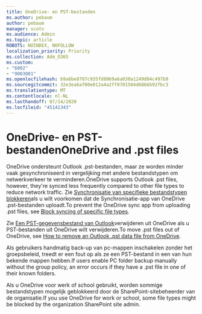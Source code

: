 ```yaml
---
title: OneDrive- en PST-bestanden
ms.author: pebaum
author: pebaum
manager: scotv
ms.audience: Admin
ms.topic: article
ROBOTS: NOINDEX, NOFOLLOW
localization_priority: Priority
ms.collection: Adm_O365
ms.custom:
- "6002"
- "9003081"
ms.openlocfilehash: b9a6be8707c935fd8069a6a030a1249d04c497b9
ms.sourcegitcommit: 32e3ea6af00e012a4a2ff0701584d6866b92fbc3
ms.translationtype: MT
ms.contentlocale: nl-NL
ms.lasthandoff: 07/14/2020
ms.locfileid: "45141343"
---
```

# <a name="onedrive-and-pst-files"></a><span data-ttu-id="7a569-102">OneDrive- en PST-bestanden</span><span class="sxs-lookup"><span data-stu-id="7a569-102">OneDrive and .pst files</span></span> 

<span data-ttu-id="7a569-103">OneDrive ondersteunt Outlook .pst-bestanden, maar ze worden minder vaak gesynchroniseerd in vergelijking met andere bestandstypen om netwerkverkeer te verminderen.</span><span class="sxs-lookup"><span data-stu-id="7a569-103">OneDrive supports Outlook .pst files, however, they're synced less frequently compared to other file types to reduce network traffic.</span></span> <span data-ttu-id="7a569-104">Zie [Synchronisatie van specifieke bestandstypen blokkeren](https://docs.microsoft.com/onedrive/block-file-types)als u wilt voorkomen dat de Synchronisatie-app van OneDrive .pst-bestanden uploadt.</span><span class="sxs-lookup"><span data-stu-id="7a569-104">To prevent the OneDrive sync app from uploading .pst files, see [Block syncing of specific file types](https://docs.microsoft.com/onedrive/block-file-types).</span></span> 

<span data-ttu-id="7a569-105">Zie [Een PST-gegevensbestand van Outlook](https://support.microsoft.com/office/how-to-remove-an-outlook-pst-data-file-from-onedrive-b6b9e522-59bd-40f7-949f-168d0aa9b38e)verwijderen uit OneDrive als u PST-bestanden uit OneDrive wilt verwijderen.</span><span class="sxs-lookup"><span data-stu-id="7a569-105">To move .pst files out of OneDrive, see [How to remove an Outlook .pst data file from OneDrive](https://support.microsoft.com/office/how-to-remove-an-outlook-pst-data-file-from-onedrive-b6b9e522-59bd-40f7-949f-168d0aa9b38e).</span></span> 

<span data-ttu-id="7a569-106">Als gebruikers handmatig back-up van pc-mappen inschakelen zonder het groepsbeleid, treedt er een fout op als ze een PST-bestand in een van hun bekende mappen hebben.</span><span class="sxs-lookup"><span data-stu-id="7a569-106">If users enable PC folder backup manually without the group policy, an error occurs if they have a .pst file in one of their known folders.</span></span>

<span data-ttu-id="7a569-107">Als u OneDrive voor werk of school gebruikt, worden sommige bestandstypen mogelijk geblokkeerd door de SharePoint-sitebeheerder van de organisatie.</span><span class="sxs-lookup"><span data-stu-id="7a569-107">If you use OneDrive for work or school, some file types might be blocked by the organization SharePoint site admin.</span></span>